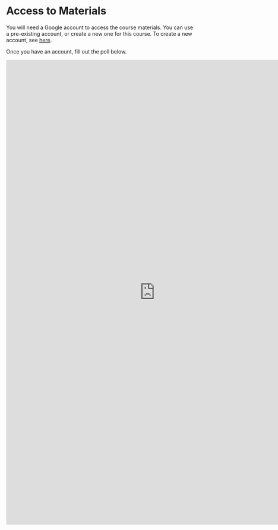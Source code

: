 # Access to Materials

You will need a Google account to access the course materials. You can use a pre-existing account, or create a new one for this course. To create a new account, see <a href="https://accounts.google.com/SignUp?hl=en" target="_blank">here</a>. 

Once you have an account, fill out the poll below. 

<iframe src="https://docs.google.com/forms/d/e/1FAIpQLSeDotevMamyYp-g3aq2hclAGoLwNxwCwG7wjJIANv7wjRJEdw/viewform?embedded=true" width="800" height="1250" frameborder="0" marginheight="0" marginwidth="0">Loading…</iframe>